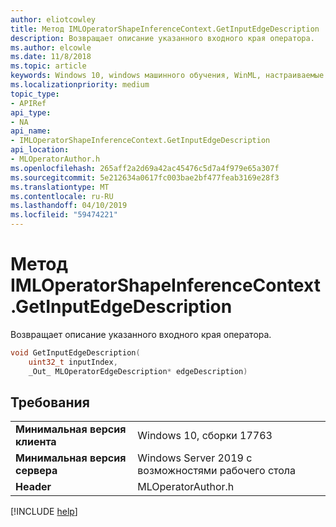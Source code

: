 ```yaml
---
author: eliotcowley
title: Метод IMLOperatorShapeInferenceContext.GetInputEdgeDescription
description: Возвращает описание указанного входного края оператора.
ms.author: elcowle
ms.date: 11/8/2018
ms.topic: article
keywords: Windows 10, windows машинного обучения, WinML, настраиваемые операторы, GetInputEdgeDescription
ms.localizationpriority: medium
topic_type:
- APIRef
api_type:
- NA
api_name:
- IMLOperatorShapeInferenceContext.GetInputEdgeDescription
api_location:
- MLOperatorAuthor.h
ms.openlocfilehash: 265aff2a2d69a42ac45476c5d7a4f979e65a307f
ms.sourcegitcommit: 5e212634a0617fc003bae2bf477feab3169e28f3
ms.translationtype: MT
ms.contentlocale: ru-RU
ms.lasthandoff: 04/10/2019
ms.locfileid: "59474221"
---
```

# <a name="imloperatorshapeinferencecontextgetinputedgedescription-method"></a>Метод IMLOperatorShapeInferenceContext.GetInputEdgeDescription

Возвращает описание указанного входного края оператора.

```cpp
void GetInputEdgeDescription(
    uint32_t inputIndex,
    _Out_ MLOperatorEdgeDescription* edgeDescription)
```

## <a name="requirements"></a>Требования

| | |
|-|-|
| **Минимальная версия клиента** | Windows 10, сборки 17763 |
| **Минимальная версия сервера** | Windows Server 2019 с возможностями рабочего стола |
| **Header** | MLOperatorAuthor.h |

[!INCLUDE [help](../includes/get-help.md)]
